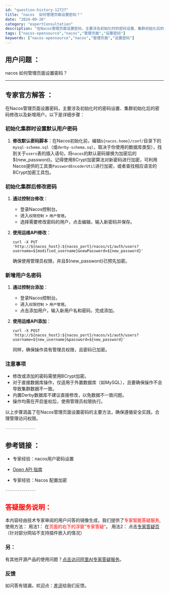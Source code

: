 ```yaml
---
id: "question-history-12727"
title: "nacos  如何管理页面设置密码？"
date: "2024-09-26"
category: "expertConsultation"
description: "在Nacos管理页面设置密码，主要涉及初始化时的密码设置、集群初始化后的密码修改以及新增用户。以下是详细步骤：### 初始化集群时设置默认用户密码1. **修改默认密码脚本**：在Nacos初始化前，编辑`$nacos.home/conf/`目录下的`mysql-schema.sql`（或`derb"
tags: ["nacos-opensource","nacos","管理页面","设置密码"]
keywords: ["nacos-opensource","nacos","管理页面","设置密码"]
---
```


## 用户问题 ： 
 nacos  如何管理页面设置密码？  

---------------
## 专家官方解答 ：

在Nacos管理页面设置密码，主要涉及初始化时的密码设置、集群初始化后的密码修改以及新增用户。以下是详细步骤：

### 初始化集群时设置默认用户密码
1. **修改默认密码脚本**：在Nacos初始化前，编辑`${nacos.home}/conf/`目录下的`mysql-schema.sql`（或`derby-schema.sql`，取决于你使用的数据库类型），找到关于`users`表的插入语句，将`nacos`的默认密码替换为加密后的${new_password}。记得使用BCrypt加密算法对新密码进行加密，可利用Nacos提供的工具类`PasswordEncoderUtil`进行加密，或者查找相应语言的BCrypt加密工具包。

### 初始化集群后修改密码
1. **通过控制台修改**：
   - 登录Nacos控制台。
   - 进入`权限控制` > `用户管理`。
   - 选择需要修改密码的用户，点击编辑，输入新密码并保存。

2. **使用运维API修改**：
   ```shell
   curl -X PUT 'http://${nacos_host}:${nacos_port}/nacos/v1/auth/users?username=${modified_username}&newPassword=${new_password}'
   ```
   确保使用管理员权限，并且${new_password}已预先加密。

### 新增用户名密码
1. **通过控制台添加**：
   - 登录Nacos控制台。
   - 进入`权限控制` > `用户管理`。
   - 点击添加用户，输入新用户名和密码，完成添加。

2. **使用运维API添加**：
   ```shell
   curl -X POST 'http://${nacos_host}:${nacos_port}/nacos/v1/auth/users?username=${new_username}&password=${new_password}'
   ```
   同样，确保操作具有管理员权限，且密码已加密。

### 注意事项
- 修改或添加的密码需使用BCrypt加密。
- 对于直接数据库操作，仅适用于外置数据库（如MySQL），且要确保操作不会导致集群数据不一致。
- 内置Derby数据库不建议直接修改，以免数据不一致问题。
- 操作均需在开启鉴权后，使用管理员权限执行。

以上步骤涵盖了在Nacos管理页面设置密码的主要方法，确保遵循安全实践，合理管理访问权限。


<font color="#949494">---------------</font> 


## 参考链接 ：

* 专家经验：nacos用户密码设置 
 
 * [Open API 指南](https://nacos.io/docs/latest/guide/user/open-api)
 
 * 专家经验：Nacos 配置加密 


 <font color="#949494">---------------</font> 
 


## <font color="#FF0000">答疑服务说明：</font> 

本内容经由技术专家审阅的用户问答的镜像生成，我们提供了<font color="#FF0000">专家智能答疑服务</font>,使用方法：
用法1： 在<font color="#FF0000">页面的右下的浮窗”专家答疑“</font>。
用法2： 点击[专家答疑页](https://answer.opensource.alibaba.com/docs/intro)（针对部分网站不支持插件嵌入的情况）
### 另：


有其他开源产品的使用问题？[点击访问阿里AI专家答疑服务](https://answer.opensource.alibaba.com/docs/intro)。
### 反馈
如问答有错漏，欢迎点：[差评](https://ai.nacos.io/user/feedbackByEnhancerGradePOJOID?enhancerGradePOJOId=13868)给我们反馈。
